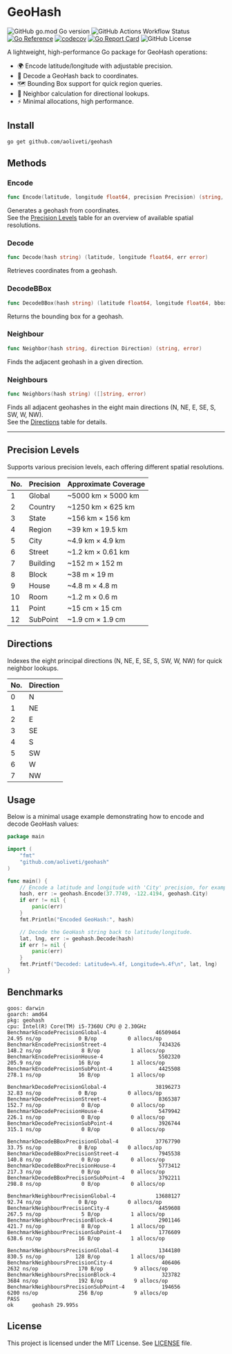 # GeoHash
![GitHub go.mod Go version](https://img.shields.io/github/go-mod/go-version/aoliveti/geohash)
![GitHub Actions Workflow Status](https://img.shields.io/github/actions/workflow/status/aoliveti/geohash/go.yaml)
[![Go Reference](https://pkg.go.dev/badge/github.com/aoliveti/geohash)](https://pkg.go.dev/github.com/aoliveti/geohash)
[![codecov](https://codecov.io/gh/aoliveti/geohash/graph/badge.svg?token=TINZl3wzTv)](https://codecov.io/gh/aoliveti/geohash)
[![Go Report Card](https://goreportcard.com/badge/github.com/aoliveti/geohash)](https://goreportcard.com/report/github.com/aoliveti/geohash)
![GitHub License](https://img.shields.io/github/license/aoliveti/geohash)

A lightweight, high-performance Go package for GeoHash operations:

- 🌍 Encode latitude/longitude with adjustable precision.
- 🔄 Decode a GeoHash back to coordinates.
- 🗺️ Bounding Box support for quick region queries.
- 🧭 Neighbor calculation for directional lookups.
- ⚡ Minimal allocations, high performance.

## Install

```bash
go get github.com/aoliveti/geohash
```

## Methods

### Encode
```go
func Encode(latitude, longitude float64, precision Precision) (string, error)
```
Generates a geohash from coordinates.  
See the [Precision Levels](#precision-levels) table for an overview of available spatial resolutions.

### Decode
```go
func Decode(hash string) (latitude, longitude float64, err error)
```
Retrieves coordinates from a geohash.

### DecodeBBox
```go
func DecodeBBox(hash string) (latitude float64, longitude float64, bbox BBox, err error)
```
Returns the bounding box for a geohash.

### Neighbour
```go
func Neighbor(hash string, direction Direction) (string, error)
```
Finds the adjacent geohash in a given direction.  

### Neighbours
```go
func Neighbors(hash string) ([]string, error)
```
Finds all adjacent geohashes in the eight main directions (N, NE, E, SE, S, SW, W, NW).  
See the [Directions](#directions) table for details.

---

## Precision Levels

Supports various precision levels, each offering different spatial resolutions.

| **No.** | **Precision** | **Approximate Coverage**    |
|---------|--------------|------------------------------|
| 1       | Global       | ~5000 km × 5000 km          |
| 2       | Country      | ~1250 km × 625 km           |
| 3       | State        | ~156 km × 156 km            |
| 4       | Region       | ~39 km × 19.5 km            |
| 5       | City         | ~4.9 km × 4.9 km            |
| 6       | Street       | ~1.2 km × 0.61 km           |
| 7       | Building     | ~152 m × 152 m              |
| 8       | Block        | ~38 m × 19 m                |
| 9       | House        | ~4.8 m × 4.8 m              |
| 10      | Room         | ~1.2 m × 0.6 m              |
| 11      | Point        | ~15 cm × 15 cm              |
| 12      | SubPoint     | ~1.9 cm × 1.9 cm            |

## Directions
Indexes the eight principal directions (N, NE, E, SE, S, SW, W, NW) for quick neighbor lookups.

| No. | Direction |
|-----|-----------|
| 0   | N         |
| 1   | NE        |
| 2   | E         |
| 3   | SE        |
| 4   | S         |
| 5   | SW        |
| 6   | W         |
| 7   | NW        |

## Usage

Below is a minimal usage example demonstrating how to encode and decode GeoHash values:

```go
package main

import (
    "fmt"
    "github.com/aoliveti/geohash"
)

func main() {
    // Encode a latitude and longitude with 'City' precision, for example.
    hash, err := geohash.Encode(37.7749, -122.4194, geohash.City)
    if err != nil {
        panic(err)
    }
    fmt.Println("Encoded GeoHash:", hash)

    // Decode the GeoHash string back to latitude/longitude.
    lat, lng, err := geohash.Decode(hash)
    if err != nil {
        panic(err)
    }
    fmt.Printf("Decoded: Latitude=%.4f, Longitude=%.4f\n", lat, lng)
}
```

## Benchmarks
```text
goos: darwin
goarch: amd64
pkg: geohash
cpu: Intel(R) Core(TM) i5-7360U CPU @ 2.30GHz
BenchmarkEncodePrecisionGlobal-4                46509464                24.95 ns/op            0 B/op          0 allocs/op
BenchmarkEncodePrecisionStreet-4                 7434326               148.2 ns/op             8 B/op          1 allocs/op
BenchmarkEncodePrecisionHouse-4                  5502320               205.9 ns/op            16 B/op          1 allocs/op
BenchmarkEncodePrecisionSubPoint-4               4425508               278.1 ns/op            16 B/op          1 allocs/op

BenchmarkDecodePrecisionGlobal-4                38196273                32.83 ns/op            0 B/op          0 allocs/op
BenchmarkDecodePrecisionStreet-4                 8365387               152.7 ns/op             0 B/op          0 allocs/op
BenchmarkDecodePrecisionHouse-4                  5479942               226.1 ns/op             0 B/op          0 allocs/op
BenchmarkDecodePrecisionSubPoint-4               3926744               315.1 ns/op             0 B/op          0 allocs/op

BenchmarkDecodeBBoxPrecisionGlobal-4            37767790                33.75 ns/op            0 B/op          0 allocs/op
BenchmarkDecodeBBoxPrecisionStreet-4             7945538               140.8 ns/op             0 B/op          0 allocs/op
BenchmarkDecodeBBoxPrecisionHouse-4              5773412               217.3 ns/op             0 B/op          0 allocs/op
BenchmarkDecodeBBoxPrecisionSubPoint-4           3792211               298.8 ns/op             0 B/op          0 allocs/op

BenchmarkNeighbourPrecisionGlobal-4             13688127                92.74 ns/op            0 B/op          0 allocs/op
BenchmarkNeighbourPrecisionCity-4                4459608               267.5 ns/op             5 B/op          1 allocs/op
BenchmarkNeighbourPrecisionBlock-4               2901146               421.7 ns/op             8 B/op          1 allocs/op
BenchmarkNeighbourPrecisionSubPoint-4            1776609               638.6 ns/op            16 B/op          1 allocs/op

BenchmarkNeighboursPrecisionGlobal-4             1344180               830.5 ns/op           128 B/op          1 allocs/op
BenchmarkNeighboursPrecisionCity-4                406406              2632 ns/op             170 B/op          9 allocs/op
BenchmarkNeighboursPrecisionBlock-4               323782              3684 ns/op             192 B/op          9 allocs/op
BenchmarkNeighboursPrecisionSubPoint-4            194656              6200 ns/op             256 B/op          9 allocs/op
PASS
ok      geohash 29.995s
```

## License

This project is licensed under the MIT License. See [LICENSE](LICENSE) file.